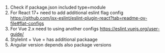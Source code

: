 1. Check if package.json included type=module
2. For React 17+ need to add additional eslint flag config
   https://github.com/jsx-eslint/eslint-plugin-react?tab=readme-ov-file#flat-configs
3. For Vue 2.x need to using another configs https://eslint.vuejs.org/user-guide/
4. Stylelint + Vue = has additional packaage
5. Angular version depends also package versions
